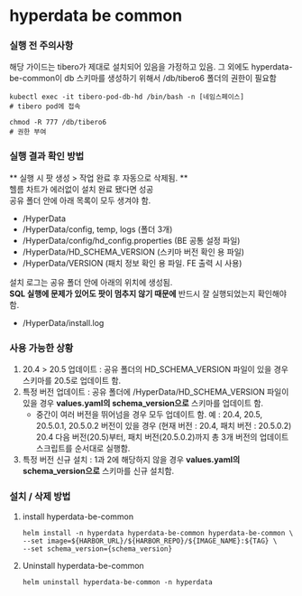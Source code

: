 # hyperdata be common 

### 실행 전 주의사항
해당 가이드는 tibero가 제대로 설치되어 있음을 가정하고 있음.
그 외에도 hyperdata-be-common이 db 스키마를 생성하기 위해서 /db/tibero6 폴더의 권한이 필요함

```
kubectl exec -it tibero-pod-db-hd /bin/bash -n [네임스페이스]
# tibero pod에 접속

chmod -R 777 /db/tibero6
# 권한 부여

```

### 실행 결과 확인 방법
** 실행 시 팟 생성 > 작업 완료 후 자동으로 삭제됨. ** \
헬름 차트가 에러없이 설치 완료 됐다면 성공 \
공유 폴더 안에 아래 목록이 모두 생겨야 함.
- /HyperData
- /HyperData/config, temp, logs (폴더 3개)
- /HyperData/config/hd_config.properties (BE 공통 설정 파일)
- /HyperData/HD_SCHEMA_VERSION (스키마 버전 확인 용 파일)
- /HyperData/VERSION (패치 정보 확인 용 파일. FE 출력 시 사용)

설치 로그는 공유 폴더 안에 아래의 위치에 생성됨. \
**SQL 실행에 문제가 있어도 팟이 멈추지 않기 때문에** 반드시 잘 실행되었는지 확인해야 함. 
- /HyperData/install.log

### 사용 가능한 상황
1. 20.4 > 20.5 업데이트 : 공유 폴더의 HD_SCHEMA_VERSION 파일이 있을 경우 스키마를 20.5로 업데이트 함.
2. 특정 버전 업데이트 : 공유 폴더에 /HyperData/HD_SCHEMA_VERSION 파일이 있을 경우 **values.yaml의 schema_version으로** 스키마를 업데이트 함.
   <br>
   - 중간이 여러 버전을 뛰어넘을 경우 모두 업데이트 함.
   예 : 20.4, 20.5, 20.5.0.1, 20.5.0.2 버전이 있을 경우 (현재 버전 : 20.4, 패치 버전 : 20.5.0.2)
   20.4 다음 버전(20.5)부터, 패치 버전(20.5.0.2)까지 총 3개 버전의 업데이트 스크립트를 순서대로 실행함.
3. 특정 버전 신규 설치 : 1과 2에 해당하지 않을 경우 **values.yaml의 schema_version으로** 스키마를 신규 설치함.



### 설치 / 삭제 방법
1. install hyperdata-be-common

   ```
   helm install -n hyperdata hyperdata-be-common hyperdata-be-common \
   --set image=${HARBOR_URL}/${HARBOR_REPO}/${IMAGE_NAME}:${TAG} \
   --set schema_version={schema_version}
   ```

2. Uninstall hyperdata-be-common
   ```
   helm uninstall hyperdata-be-common -n hyperdata
   ```


